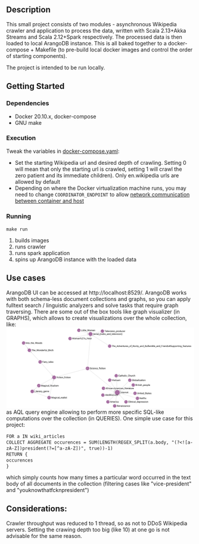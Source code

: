 ## Description

This small project consists of two modules - asynchronous Wikipedia crawler and application to process the data,
written with Scala 2.13+Akka Streams and Scala 2.12+Spark respectively.
The processed data is then loaded to local ArangoDB instance. This is all baked together to a docker-compose + Makefile
(to pre-build local docker images and control the order of starting components).

The project is intended to be run locally.

## Getting Started

### Dependencies

* Docker 20.10.x, docker-compose
* GNU make

### Execution
Tweak the variables in [docker-compose.yaml]():
* Set the starting Wikipedia url and desired depth of crawling. Setting 0 will mean that only the
starting url is crawled, setting 1 will crawl the zero patient and its immediate children). 
Only en.wikipedia urls are allowed by default
* Depending on where the Docker virtualization machine runs, you may need to change
``COORDINATOR_ENDPOINT`` to allow
[network communication between container and host](https://docs.docker.com/desktop/mac/networking/)

### Running 
```console
make run
```
1) builds images
2) runs crawler
3) runs spark application
4) spins up ArangoDB instance with the loaded data

## Use cases
ArangoDB UI can be accessed at http://localhost:8529/.
ArangoDB works with both schema-less document collections and graphs,
so you can apply fulltext search / linguistic analyzers and solve tasks that require
graph traversing. There are some out of the box tools like graph visualizer (in GRAPHS), which allows to create visualizations 
over the whole collection, like:
![screenshot1](https://github.com/padod/wiki-crawler/blob/master/screenshots/1.png)
as AQL query engine allowing to perform more specific SQL-like computations over the collection (in QUERIES).
One simple use case for this project:
```AQL
FOR a IN wiki_articles
COLLECT AGGREGATE occurences = SUM(LENGTH(REGEX_SPLIT(a.body, "(?<![a-zA-Z])president(?=[^a-zA-Z])", true))-1)
RETURN {
occurences
}
```
which simply counts how many times a particular word occurred in the text body of all documents in the collection 
(filtering cases like "vice-president" and "youknowthatfcknpresident")

## Considerations:
Crawler throughput was reduced to 1 thread, so as not to DDoS Wikipedia servers.
Setting the crawing depth too big (like 10) at one go is not advisable for the same reason.